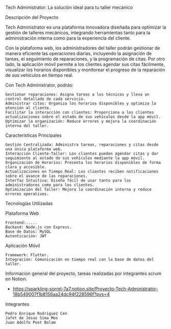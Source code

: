 Tech Administrator: La solución ideal para tu taller mecánico

Descripción del Proyecto

Tech Administrator es una plataforma innovadora diseñada para optimizar la gestión de talleres mecánicos, integrando herramientas tanto para la administración interna como para la experiencia del cliente.

Con la plataforma web, los administradores del taller podrán gestionar de manera eficiente las operaciones diarias, incluyendo la asignación de tareas, el seguimiento de reparaciones, y la programación de citas. Por otro lado, la aplicación móvil permite a los clientes agendar sus citas fácilmente, visualizar los horarios disponibles y monitorear el progreso de la reparación de sus vehículos en tiempo real.

Con Tech Administrator, podrás:

    Gestionar reparaciones: Asigna tareas a los técnicos y lleva un control detallado de cada servicio.
    Administrar citas: Organiza los horarios disponibles y optimiza la atención al cliente.
    Facilitar la interacción con clientes: Proporciona a los clientes actualizaciones sobre el estado de sus vehículos desde la app móvil.
    Optimizar la organización: Reduce errores y mejora la coordinación interna del taller.

Características Principales

    Gestión Centralizada: Administra tareas, reparaciones y citas desde una única plataforma web.
    Interacción Cliente-Taller: Los clientes pueden agendar citas y dar seguimiento al estado de sus vehículos mediante la app móvil.
    Organización de Horarios: Presenta los horarios disponibles de forma clara y accesible.
    Actualizaciones en Tiempo Real: Los clientes reciben notificaciones sobre el avance de las reparaciones.
    Interfaz Intuitiva: Diseño fácil de usar tanto para los administradores como para los clientes.
    Optimización del Taller: Mejora la coordinación interna y reduce errores operativos.

Tecnologías Utilizadas

Plataforma Web

    Frontend:..... 
    Backend: Node.js con Express.
    Base de Datos: MySQL
    Autenticación: JWT

Aplicación Móvil

    Framework: Flutter.
    Integración: Comunicación en tiempo real con la base de datos del taller.

Informacion general del proyecto, tareas realizadas por integrantes scrum en Notion.

- https://sparkling-sorrel-7a7.notion.site/Proyecto-Tech-Administrator-18b549007f1b8156aa24dc94f228596f?pvs=4

Integrantes

    Pedro Enrique Rodriguez Cen
    Jafet de Jesus Sima Moo
    Juan Adolfo Poot Balam
